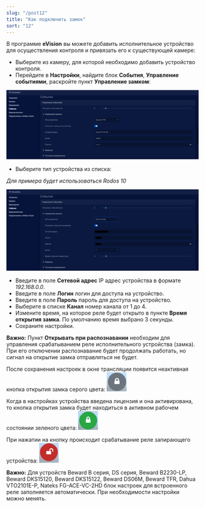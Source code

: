 ```yaml
---
slug: "/post12"
title: "Как подключить замок"
sort: "12"
---
```


В программе **eVision** вы можете добавить исполнительное устройство для осуществления контроля и привязать его к существующей камере:

- Выберите из камеру, для которой необходимо добавить устройство контроля.
- Перейдите в **Настройки**, найдите блок **События**, **Управление событиями**, раскройте пункт **Управление замком**:

![](images/События.png)

- Выберите тип устройства из списка:

*Для примера будет использоваться Rodos 10*

![](images/Родос.png)    

- Введите в поле **Сетевой адрес** IP адрес устройства в формате *192.168.0.0*.
- Введите в поле **Логин** логин для доступа на устройство.
- Введите в поле **Пароль** пароль для доступа на устройство.
- Выберите в списке **Канал** номер канала от 1 до 4.
- Измените время, на которое реле будет открыто в пункте **Время открытия замка**. По умолчанию время выбрано 3 секунды.
- Сохраните настройки.

**Важно:** Пункт **Открывать при распознавании** необходим для управления срабатыванием реле исполнительного устройства (замка). При его отключении распознавание будет продолжать работать, но сигнал на открытие замка отправляться не будет.  

После сохранения настроек в окне трансляции появится неактивная кнопка открытия замка серого цвета: ![](images/Неакт.png)    

Когда в настройках устройства введена лицензия и она активирована, то кнопка открытия замка будет находиться в активном рабочем состоянии зеленого цвета: ![](images/Акт.png)   

При нажатии на кнопку происходит срабатывание реле запирающего устройства: ![](images/Крас.png)   

**Важно:** Для устройств Beward B серия, DS серия, Beward B2230-LP, Beward DKS15120, Beward DKS15122, Beward DS06M, Beward TFR, Dahua VTO2101E-P, Nateks FG-ACE-VC-2HD блок настроек для встроенного реле заполняется автоматически. При необходимости настройки можно менять.  